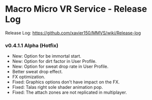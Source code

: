 # Macro Micro VR Service - Release Log
Release Log: https://github.com/xavier150/MMVS/wiki/Release-log

###  v0.4.1.1 Alpha (Hotfix)

- New: Option for be immortal start.
- New: Option for dirt factor in User Profile.
- New: Option for sweat drop rate in User Profile.
- Better sweat drop effect.
- FX optimization.
- Fixed: Graphics options don't have impact on the FX.
- Fixed: Talas right sole shader animation pop.
- Fixed: The attach zones are not replicated in multiplayer.
